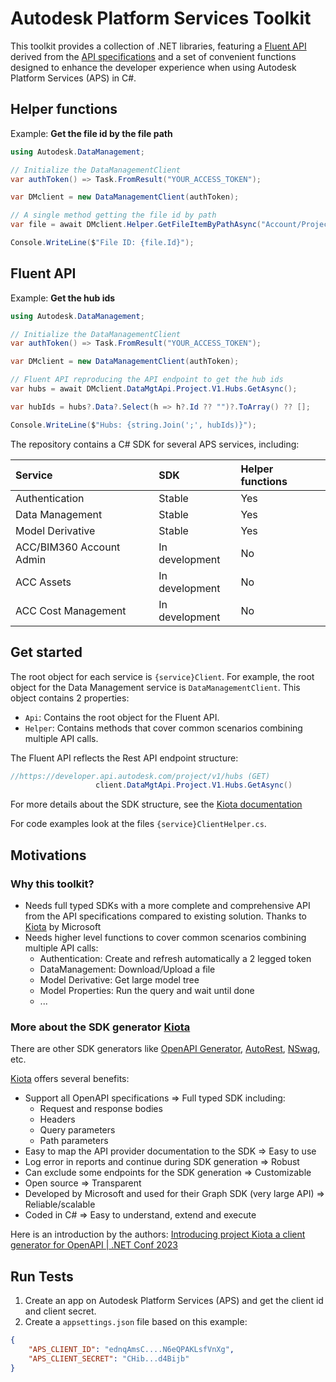 # Autodesk Platform Services Toolkit

This toolkit provides a collection of .NET libraries, featuring a [Fluent API](https://dzone.com/articles/java-fluent-api) derived from the [API specifications](https://swagger.io/specification/) and a set of convenient functions designed to enhance the developer experience when using Autodesk Platform Services (APS) in C#.

## Helper functions

Example:
**Get the file id by the file path**

```csharp
using Autodesk.DataManagement;

// Initialize the DataManagementClient
var authToken() => Task.FromResult("YOUR_ACCESS_TOKEN");

var DMclient = new DataManagementClient(authToken);

// A single method getting the file id by path
var file = await DMclient.Helper.GetFileItemByPathAsync("Account/Project/Folder/SubFolder/FileName.ext");

Console.WriteLine($"File ID: {file.Id}");    
```

## Fluent API

Example: **Get the hub ids**

```csharp
using Autodesk.DataManagement;

// Initialize the DataManagementClient
var authToken() => Task.FromResult("YOUR_ACCESS_TOKEN");

var DMclient = new DataManagementClient(authToken);

// Fluent API reproducing the API endpoint to get the hub ids
var hubs = await DMclient.DataMgtApi.Project.V1.Hubs.GetAsync();

var hubIds = hubs?.Data?.Select(h => h?.Id ?? "")?.ToArray() ?? [];

Console.WriteLine($"Hubs: {string.Join(';', hubIds)}");  
```

The repository contains a C# SDK for several APS services, including:

| Service | SDK | Helper functions |
|:--|:--|:--|
| Authentication | Stable | Yes |
| Data Management | Stable | Yes |
| Model Derivative | Stable | Yes |
| ACC/BIM360 Account Admin | In development | No |
| ACC Assets | In development | No |
| ACC Cost Management | In development | No |

## Get started

The root object for each service is `{service}Client`. For example, the root object for the Data Management service is `DataManagementClient`.
This object contains 2 properties:

- `Api`: Contains the root object for the Fluent API.
- `Helper`: Contains methods that cover common scenarios combining multiple API calls.

The Fluent API reflects the Rest API endpoint structure:

````csharp
//https://developer.api.autodesk.com/project/v1/hubs (GET)
                   client.DataMgtApi.Project.V1.Hubs.GetAsync()
````

For more details about the SDK structure, see the [Kiota documentation](https://learn.microsoft.com/en-us/openapi/kiota/request-builders)

For code examples look at the files `{service}ClientHelper.cs`.

## Motivations

### Why this toolkit?

- Needs full typed SDKs with a more complete and comprehensive API from the API specifications compared to existing solution. Thanks to [Kiota](https://learn.microsoft.com/en-us/openapi/kiota/overview) by Microsoft
- Needs higher level functions to cover common scenarios combining multiple API calls:
  - Authentication: Create and refresh automatically a 2 legged token
  - DataManagement: Download/Upload a file
  - Model Derivative: Get large model tree
  - Model Properties: Run the query and wait until done
  - ...

### More about the SDK generator [Kiota](https://learn.microsoft.com/en-us/openapi/kiota/overview)

There are other SDK generators like [OpenAPI Generator](https://github.com/OpenAPITools/openapi-generator), [AutoRest](https://github.com/Azure/autorest), [NSwag](https://github.com/RicoSuter/NSwag), etc.

[Kiota](https://learn.microsoft.com/en-us/openapi/kiota/overview) offers several benefits:

- Support all OpenAPI specifications => Full typed SDK including:
  - Request and response bodies
  - Headers
  - Query parameters
  - Path parameters
- Easy to map the API provider documentation to the SDK => Easy to use
- Log error in reports and continue during SDK generation => Robust
- Can exclude some endpoints for the SDK generation => Customizable
- Open source => Transparent
- Developed by Microsoft and used for their Graph SDK (very large API) => Reliable/scalable
- Coded in C# => Easy to understand, extend and execute

Here is an introduction by the authors: [Introducing project Kiota a client generator for OpenAPI | .NET Conf 2023](https://www.youtube.com/watch?v=sQ9Pv-rQ1s8)

## Run Tests

1. Create an app on Autodesk Platform Services (APS) and get the client id and client secret.
1. Create a `appsettings.json` file based on this example:

````json
{
    "APS_CLIENT_ID": "ednqAmsC....N6eQPAKLsfVnXg",
    "APS_CLIENT_SECRET": "CHib...d4Bijb"
}
````
